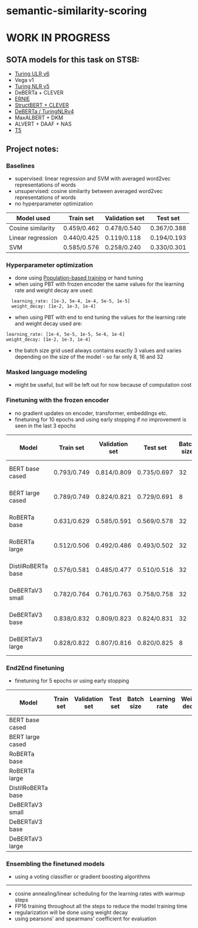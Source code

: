 # semantic-similarity-scoring

# WORK IN PROGRESS #

## SOTA models for this task on STSB:
- [Turing ULR v6](https://arxiv.org/abs/2210.14867)
- Vega v1
- [Turing NLR v5](https://arxiv.org/abs/2204.06644)
- DeBERTa + CLEVER
- [ERNIE](https://github.com/PaddlePaddle/ERNIE)
- [StructBERT + CLEVER](https://github.com/alibaba/AliceMind)
- [DeBERTa / TuringNLRv4](https://github.com/microsoft/DeBERTa)
- MaxALBERT + DKM
- ALVERT + DAAF + NAS
- [T5](https://github.com/google-research/text-to-text-transfer-transformer)

## Project notes:

### Baselines
- supervised: linear regression and SVM with averaged word2vec representations of words
- unsupervised: cosine similarity between averaged word2vec representations of words
- no hyperparameter optimization

| **Model used**      | **Train set**     | **Validation  set** | **Test set**     |
| ------------------- | ----------------- | ------------------- | ---------------- |
| Cosine similarity   | 0.459/0.462       | 0.478/0.540         | 0.367/0.388      |
| Linear regression   | 0.440/0.425       | 0.119/0.118         | 0.194/0.193      |
| SVM                 | 0.585/0.576       | 0.258/0.240         | 0.330/0.301      | 

### Hyperparameter optimization
- done using [Population-based training](https://arxiv.org/pdf/1711.09846.pdf) or hand tuning
- when using PBT with frozen encoder the same values for the learning rate and weight decay are used: 
```
  learning_rate: [1e-3, 5e-4, 1e-4, 5e-5, 1e-5]
  weight_decay: [1e-2, 1e-3, 1e-4]
```

- when using PBT with end to end tuning the values for the learning rate and weight decay used are:
```
learning_rate: [1e-4, 5e-5, 1e-5, 5e-6, 1e-6]
weight_decay: [1e-2, 1e-3, 1e-4]
```

- the batch size grid used always contains exactly 3 values and varies depending on the size of the model - so far only 8, 16 and 32

### Masked language modeling
- might be useful, but will be left out for now because of computation cost

### Finetuning with the frozen encoder
- no gradient updates on encoder, transformer, embeddings etc.
- finetuning for 10 epochs and using early stopping if no improvement is seen in the last 3 epochs

| **Model**           | **Train set**     | **Validation  set** | **Test set**     | **Batch size** | **Learning rate** | **Weight decay** | **Batch size grid** |
| ------------------- | ----------------- | ------------------- | ---------------- |--------------- | ----------------- | ---------------- | ------------------- |
| BERT base cased     | 0.793/0.749       | 0.814/0.809         | 0.735/0.697      | 32             | 5e-4              | 1e-4             | [8, 16, 32]         |
| BERT large cased    | 0.789/0.749       | 0.824/0.821         | 0.729/0.691      | 8              | 5e-4              | 1e-2             | [8, 16, 32]         |
| RoBERTa base        | 0.631/0.629       | 0.585/0.591         | 0.569/0.578      | 32             | 5e-4              | 1e-4             | [8, 16, 32]         |
| RoBERTa large       | 0.512/0.506       | 0.492/0.486         | 0.493/0.502      | 32             | 5e-4              | 1e-4             | [8, 16, 32]         |
| DistilRoBERTa base  | 0.576/0.581       | 0.485/0.477         | 0.510/0.516      | 32             | 5e-4              | 1e-4             | [8, 16, 32]         |
| DeBERTaV3 small     | 0.782/0.764       | 0.761/0.763         | 0.758/0.758      | 32             | 5e-4              | 1e-4             | [8, 16, 32]         |
| DeBERTaV3 base      | 0.838/0.832       | 0.809/0.823         | 0.824/0.831      | 32             | 5e-4              | 1e-4             | [8, 16, 32]         |
| DeBERTaV3 large     | 0.828/0.822       | 0.807/0.816         | 0.820/0.825      | 8              | 5e-4              | 1e-2             | [8, 16, 32]         |

### End2End finetuning
- finetuning for 5 epochs or using early stopping


| **Model**           | **Train set**     | **Validation  set** | **Test set**     | **Batch size** | **Learning rate** | **Weight decay** | **Batch size grid** |
| ------------------- | ----------------- | ------------------- | ---------------- |--------------- | ----------------- | ---------------- | ------------------- |
| BERT base cased     |                   |                     |                  |                |                   |                  |                     |
| BERT large cased    |                   |                     |                  |                |                   |                  |                     |
| RoBERTa base        |                   |                     |                  |                |                   |                  |                     |
| RoBERTa large       |                   |                     |                  |                |                   |                  |                     |
| DistilRoBERTa base  |                   |                     |                  |                |                   |                  |                     |
| DeBERTaV3 small     |                   |                     |                  |                |                   |                  |                     |
| DeBERTaV3 base      |                   |                     |                  |                |                   |                  |                     |
| DeBERTaV3 large     |                   |                     |                  |                |                   |                  |                     |

### Ensembling the finetuned models
- using a voting classifier or gradient boosting algorithms
---------------------------------------
- cosine annealing/linear scheduling for the learning rates with warmup steps
- FP16 training throughout all the steps to reduce the model training time
- regularization will be done using weight decay
- using pearsons' and spearmans' coefficient for evaluation
